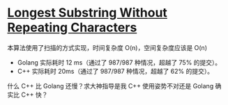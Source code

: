 # [Longest Substring Without Repeating Characters](https://leetcode.com/problems/longest-substring-without-repeating-characters/description/)

本算法使用了扫描的方式实现，时间复杂度 O(n)，空间复杂度应该是 O(n)

+ Golang 实际耗时 12 ms（通过了 987/987 种情况，超越了 75% 的提交）。
+ C++ 实际耗时 20ms（通过了 987/987 种情况，超越了 62% 的提交）。

什么 C++ 比 Golang 还慢？求大神指导是我 C++ 使用姿势不对还是 Golang 确实比 C++ 快？
